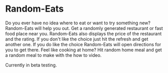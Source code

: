 # Random-Eats

Do you ever have no idea where to eat or want to try something new? Random-Eats will help you out. 
Get a randomly generated restaurant or fast food place near you. Random-Eats also displays the price of the restaurant and the rating. 
If you don't like the choice just hit the refresh and get another one. If you do like the choice Random-Eats will open directions for you to get there. 
Feel like cooking at home? Hit random home meal and get a random meal to make with the how to video.

Currently in beta testing.
